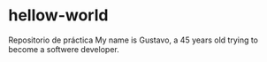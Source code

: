 # hellow-world
Repositorio de práctica
My name is Gustavo, a 45 years old trying to become a softwere developer. 
